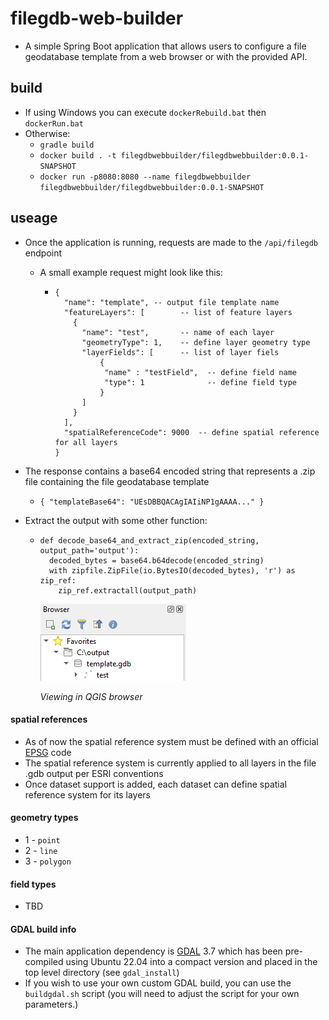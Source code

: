 # filegdb-web-builder

+ A simple Spring Boot application that allows users to configure a file geodatabase template from a web browser or with
  the provided API.

## build

+ If using Windows you can execute `dockerRebuild.bat` then `dockerRun.bat`
+ Otherwise:
    + `gradle build`
    + `docker build . -t filegdbwebbuilder/filegdbwebbuilder:0.0.1-SNAPSHOT`
    + `docker run -p8080:8080 --name filegdbwebbuilder filegdbwebbuilder/filegdbwebbuilder:0.0.1-SNAPSHOT`

## useage

+ Once the application is running, requests are made to the `/api/filegdb` endpoint
  + A small example request might look like this:
    + ```
      {
        "name": "template", -- output file template name
        "featureLayers": [        -- list of feature layers
          {
            "name": "test",       -- name of each layer
            "geometryType": 1,    -- define layer geometry type
            "layerFields": [      -- list of layer fiels
                {
                 "name" : "testField",  -- define field name
                 "type": 1              -- define field type
                }
            ]
          }
        ],
        "spatialReferenceCode": 9000  -- define spatial reference for all layers
      }
      ```
 + The response contains a base64 encoded string that represents a .zip file containing the file geodatabase template
   + `{ "templateBase64": "UEsDBBQACAgIAIiNP1gAAAA..." }`
   

 + Extract the output with some other function:
   + ```
     def decode_base64_and_extract_zip(encoded_string, output_path='output'):
       decoded_bytes = base64.b64decode(encoded_string)
       with zipfile.ZipFile(io.BytesIO(decoded_bytes), 'r') as zip_ref:
         zip_ref.extractall(output_path)
     ```
     ![example](example.PNG)
   
     *Viewing in QGIS browser*
   
#### spatial references
+ As of now the spatial reference system must be defined with an official [EPSG](https://epsg.io/) code
+ The spatial reference system is currently applied to all layers in the file .gdb output per ESRI conventions
+ Once dataset support is added, each dataset can define spatial reference system for its layers

#### geometry types
+ 1 - `point`
+ 2 - `line`
+ 3 - `polygon`

#### field types
+ TBD

#### GDAL build info
+ The main application dependency is [GDAL](https://gdal.org/) 3.7 which has been pre-compiled using Ubuntu 22.04 into a compact version and placed in the top
level directory (see `gdal_install`)
+ If you wish to use your own custom GDAL build, you can use the `buildgdal.sh` script (you will need to adjust the script
for your own parameters.)
